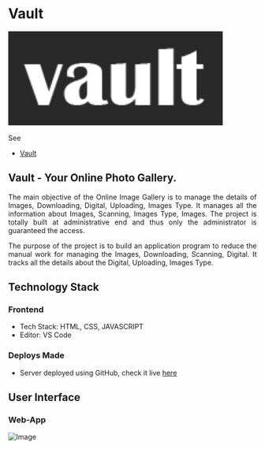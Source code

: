 # Vault
![Logo](https://raw.githubusercontent.com/Anand-Sinha/vault/master/images/Logo0.png)

See
- [Vault](https://anand-sinha.github.io/vault/)

## Vault - Your Online Photo Gallery.

<p align="justify">The main objective of the Online Image Gallery is to manage the details of Images, Downloading, Digital, Uploading, Images Type. It manages all the information about Images, Scanning, Images Type, Images. The project is totally built at administrative end and thus only the administrator is guaranteed the access.</p>

<p align="justify">The purpose of the project is to build an application program to reduce the manual work for managing the Images, Downloading, Scanning, Digital. It tracks all the details about the Digital, Uploading, Images Type.</p>

## Technology Stack

### Frontend

- Tech Stack: HTML, CSS, JAVASCRIPT
- Editor: VS Code


### Deploys Made

- Server deployed using GitHub, check it live [here](https://anand-sinha.github.io/vault/)

## User Interface
### Web-App

![Image](https://github.com/Anand-Sinha/vault/blob/master/images/Logo1.png?raw=true)
